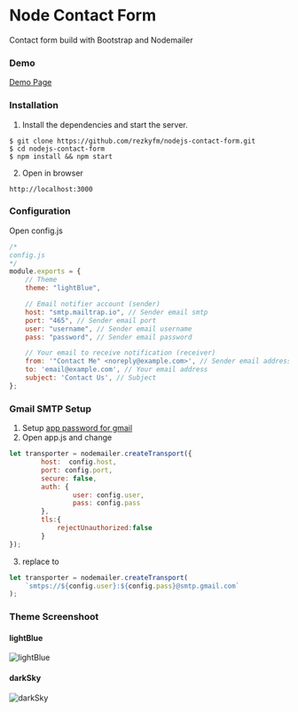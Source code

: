 # Node Contact Form
Contact form build with Bootstrap and Nodemailer

### Demo
[Demo Page](https://rezkyfm.herokuapp.com)

### Installation
1. Install the dependencies and start the server.
```
$ git clone https://github.com/rezkyfm/nodejs-contact-form.git
$ cd nodejs-contact-form
$ npm install && npm start
```
2. Open in browser
```
http://localhost:3000
```
### Configuration
Open config.js
```javascript
/* 
config.js
*/
module.exports = {
    // Theme
    theme: "lightBlue",

    // Email notifier account (sender)
    host: "smtp.mailtrap.io", // Sender email smtp
    port: "465", // Sender email port
    user: "username", // Sender email username
    pass: "password", // Sender email password

    // Your email to receive notification (receiver)  
    from: '"Contact Me" <noreply@example.com>', // Sender email address
    to: 'email@example.com', // Your email address
    subject: 'Contact Us', // Subject
};
```

### Gmail SMTP Setup
1. Setup  [app password for gmail](https://support.google.com/accounts/answer/185833?hl=en)
2. Open app.js and change
```javascript
let transporter = nodemailer.createTransport({
        host:  config.host,
        port: config.port,
        secure: false,
        auth: {
                user: config.user,
                pass: config.pass
        },
        tls:{
            rejectUnauthorized:false
        }
});
```

3. replace to
```javascript
let transporter = nodemailer.createTransport(
    `smtps://${config.user}:${config.pass}@smtp.gmail.com`
);
```

### Theme Screenshoot
#### lightBlue
![lightBlue](https://i.imgur.com/0I23zEr.png)
#### darkSky
![darkSky](https://i.imgur.com/YkCyI7D.png)